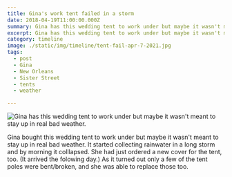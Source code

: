 ```yaml
---
title: Gina's work tent failed in a storm
date: 2018-04-19T11:00:00.000Z
summary: Gina has this wedding tent to work under but maybe it wasn't meant to stay up in real bad weather.
excerpt: Gina has this wedding tent to work under but maybe it wasn't meant to stay up in real bad weather.
category: timeline
image: ./static/img/timeline/tent-fail-apr-7-2021.jpg
tags:
  - post 
  - Gina
  - New Orleans
  - Sister Street
  - tents
  - weather

---
```


![Gina has this wedding tent to work under but maybe it wasn't meant to stay up in real bad weather.](/static/img/timeline/tent-fail-apr-7-2021.jp "Gina has this wedding tent to work under but maybe it wasn't meant to stay up in real bad weather.")

Gina bought this wedding tent to work under but maybe it wasn't meant to stay up in real bad weather. It started collecting rainwater in a long storm and by morning it colllapsed. She had just ordered a new cover for the tent, too. (It arrived the folowing day.) As it turned out only a few of the tent poles were bent/broken, and she was able to replace those too.